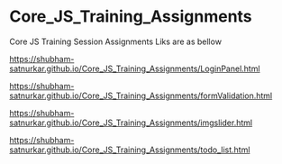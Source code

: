 # Core_JS_Training_Assignments
Core JS Training Session Assignments Liks are as bellow

https://shubham-satnurkar.github.io/Core_JS_Training_Assignments/LoginPanel.html

https://shubham-satnurkar.github.io/Core_JS_Training_Assignments/formValidation.html

https://shubham-satnurkar.github.io/Core_JS_Training_Assignments/imgslider.html

https://shubham-satnurkar.github.io/Core_JS_Training_Assignments/todo_list.html
